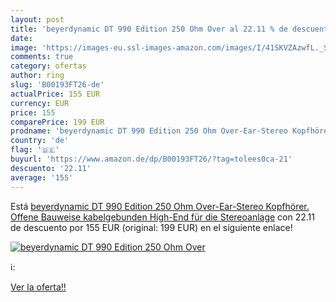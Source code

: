 ```yaml
---
layout: post
title: 'beyerdynamic DT 990 Edition 250 Ohm Over al 22.11 % de descuento'
date: 
image: 'https://images-eu.ssl-images-amazon.com/images/I/41SKVZAzwfL._SL200_.jpg'
comments: true
category: ofertas
author: ring
slug: 'B00193FT26-de'
actualPrice: 155 EUR
currency: EUR
price: 155
comparePrice: 199 EUR
prodname: 'beyerdynamic DT 990 Edition 250 Ohm Over-Ear-Stereo Kopfhörer. Offene Bauweise  kabelgebunden  High-End  für die Stereoanlage'
country: 'de'
flag: '🇩🇪'
buyurl: 'https://www.amazon.de/dp/B00193FT26/?tag=tolees0ca-21'
descuento: '22.11'
average: '155'
---
```


Está [beyerdynamic DT 990 Edition 250 Ohm Over-Ear-Stereo Kopfhörer. Offene Bauweise  kabelgebunden  High-End  für die Stereoanlage](https://www.amazon.de/dp/B00193FT26/?tag=tolees0ca-21) con 22.11 de descuento por 155 EUR (original: 199 EUR) en el siguiente enlace!

[![beyerdynamic DT 990 Edition 250 Ohm Over](https://images-eu.ssl-images-amazon.com/images/I/41SKVZAzwfL._SL200_.jpg)](https://www.amazon.de/dp/B00193FT26/?tag=tolees0ca-21)

ℹ️:


[Ver la oferta!!](https://www.amazon.de/dp/B00193FT26/?tag=tolees0ca-21)
